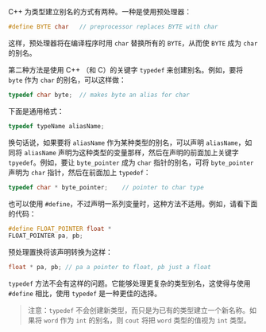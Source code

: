 C++ 为类型建立别名的方式有两种。一种是使用预处理器：

```cpp
#define BYTE char	// preprocessor replaces BYTE with char
```

这样，预处理器将在编译程序时用 `char` 替换所有的 `BYTE`，从而使 `BYTE` 成为 `char` 的别名。

第二种方法是使用 C++ （和 C）的关键字 `typedef` 来创建别名。例如，要将 `byte` 作为 `char` 的别名，可以这样做：

```cpp
typedef char byte;	// makes byte an alias for char
```

下面是通用格式：

```cpp
typedef typeName aliasName;
```

换句话说，如果要将 `aliasName` 作为某种类型的别名，可以声明 `aliasName`，如同将 `aliasName` 声明为这种类型的变量那样，然后在声明的前面加上关键字 `tpyedef`。例如，要让 `byte_pointer` 成为 `char` 指针的别名，可将 `byte_pointer` 声明为 `char` 指针，然后在前面加上 `typedef`：

```cpp
typedef char * byte_pointer;	// pointer to char type
```

也可以使用 `#define`，不过声明一系列变量时，这种方法不适用。例如，请看下面的代码：

```cpp
#define FLOAT_POINTER float *
FLOAT_POINTER pa, pb;
```

预处理置换将该声明转换为这样：

```cpp
float * pa, pb;	// pa a pointer to float, pb just a float
```

`typedef` 方法不会有这样的问题。它能够处理更复杂的类型别名，这使得与使用 `#define` 相比，使用 `typedef` 是一种更佳的选择。

> 注意：`typedef` 不会创建新类型，而只是为已有的类型建立一个新名称。如果将 `word` 作为 `int` 的别名，则 `cout` 将把 `word` 类型的值视为 `int` 类型。